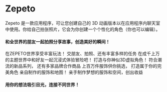 # Zepeto

Zepeto 是一款应用程序，可让您创建自己的 3D 动画版本以在应用程序内聊天室中使用。你给自己拍张照片，它会为你创建一个个性化的角色（你也可以编辑）。
#### 和全世界的朋友一起拍照分享故事，创造美好的瞬间！
在ZEPETO世界享受丰富玩法！
交朋友、拍照、还有丰富多样的任务
在成千上万的主题世界中和好友一起沉浸式体验冒险吧！
打造与你神似3D虚拟角色！
符合潮流的新品系列，
还有多家品牌合作商品
上百万件服饰供你挑选，
打造属于你的完美角色
亲自制作的服饰和地图！
亲手制作梦想的服饰和空间，创出收益

#### 用你的想法吸引目光，连接不同世界！
